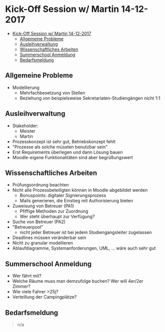 # Kick-Off Session w/ Martin 14-12-2017

- [Kick-Off Session w/ Martin 14-12-2017](#kick-off-session-w-martin-14-12-2017)
    - [Allgemeine Probleme](#allgemeine-probleme)
    - [Ausleihverwaltung](#ausleihverwaltung)
    - [Wissenschaftliches Arbeiten](#wissenschaftliches-arbeiten)
    - [Summerschool Anmeldung](#summerschool-anmeldung)
    - [Bedarfsmeldung](#bedarfsmeldung)





## Allgemeine Probleme

- Modellierung
    - Mehrfachbesetzung von Stellen
    - Beziehung von beispielsweise Sekretariaten-Studiengängen nicht 1:1



## Ausleihverwaltung

- Stakeholder:
    - Meister
    - Martin
- Prozesskonzept ist sehr gut, Betriebskonzept fehlt
- "Prozesse als solche müssten benutzbar sein"
- Erst Requirements überlegen und dann Lösung bauen
- Moodle-eigene Funktionalitäten sind aber begrüßungswert



## Wissenschaftliches Arbeiten

- Prüfungsordnung beachten
- Nicht alle Prozessbeteiligten können in Moodle abgebildet werden
    - Bonuspoints: digitaler Signierungsprozess
    - Mails generieren, die Einstieg mit Authorisierung bieten
- Zuweisung von Betreuer (PA1)
    - Pfiffige Methoden zur Zuordnung
    - Wer steht überhaupt zur Verfügung?
- Suche von Betreuer (PA2)
- "Betreuerpool"
    - nicht jeder Betreuer ist bei jedem Studiengangsleiter zugelassen
- Deadlines müssen veränderbar sein
- Nicht zu granular modellieren
- Ablaufdiagramme, Systemanforderungen, UML, ... wäre auch sehr gut



## Summerschool Anmeldung

- Wer fährt mit?
- Welche Räume muss man demzufolge buchen? Wer will 4er/2er Zimmer? 
- Wie viele Fahrer >25j? 
- Verteillung der Campingplätze?



## Bedarfsmeldung

> n/a 
